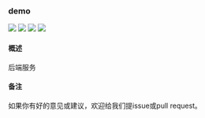 ### demo

![](https://img.shields.io/badge/language-java-orange.svg) ![](https://img.shields.io/badge/qq-923260818-brightgreen.svg) ![](https://img.shields.io/badge/build-%20passing-brightgreen.svg) ![](https://img.shields.io/badge/created-December-brightgreen.svg)

#### 概述

后端服务

#### 备注

如果你有好的意见或建议，欢迎给我们提issue或pull request。